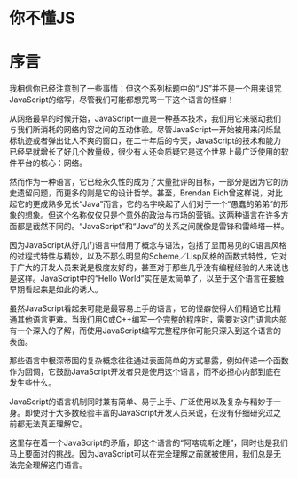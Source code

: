 # 你不懂JS

# 序言

我相信你已经注意到了一些事情：但这个系列标题中的“JS”并不是一个用来诅咒JavaScript的缩写，尽管我们可能都想咒骂一下这个语言的怪癖！

从网络最早的时候开始，JavaScript一直是一种基本技术，我们用它来驱动我们与我们所消耗的网络内容之间的互动体验。尽管JavaScript一开始被用来闪烁鼠标轨迹或者弹出让人不爽的窗口，在二十年后的今天，JavaScript的技术和能力已经早就增长了好几个数量级，很少有人还会质疑它是这个世界上最广泛使用的软件平台的核心：网络。

然而作为一种语言，它已经永久性的成为了大量批评的目标，一部分是因为它的历史遗留问题，而更多的则是它的设计哲学。甚至，Brendan Eich曾这样说，对比起它的更成熟多兄长“Java”而言，它的名字唤起了人们对于一个“愚蠢的弟弟”的形象的想象。但这个名称仅仅只是个意外的政治与市场的营销。这两种语言在许多方面都是截然不同的。“JavaScript”和“Java”的关系之间就像是雷锋和雷峰塔一样。

因为JavaScript从好几门语言中借用了概念与语法，包括了显而易见的C语言风格的过程式特性与精妙，以及不那么明显的Scheme／Lisp风格的函数式特性，它对于广大的开发人员来说是极度友好的，甚至对于那些几乎没有编程经验的人来说也是这样。JavaScript中的“Hello World”实在是太简单了，以至于这个语言在接触早期看起来是如此的诱人。

虽然JavaScript看起来可能是最容易上手的语言，它的怪癖使得人们精通它比精通其他语言更难。当我们用C或C++编写一个完整的程序时，需要对这门语言内部有一个深入的了解，而使用JavaScript编写完整程序你可能只深入到这个语言的表面。

那些语言中根深蒂固的复杂概念往往通过表面简单的方式暴露，例如传递一个函数作为回调，它鼓励JavaScript开发者只是使用这个语言，而不必担心内部到底在发生些什么。

JavaScript的语言机制同时兼有简单、易于上手、广泛使用以及复杂与精妙于一身。即使对于大多数经验丰富的JavaScript开发人员来说，在没有仔细研究过之前都无法真正理解它。

这里存在着一个JavaScript的矛盾，即这个语言的“阿喀琉斯之踵”，同时也是我们马上要面对的挑战。因为JavaScript可以在完全理解之前就被使用，我们总是无法完全理解这门语言。